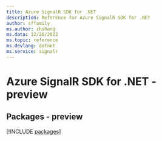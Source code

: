 ```yaml
---
title: Azure SignalR SDK for .NET
description: Reference for Azure SignalR SDK for .NET
author: sffamily
ms.author: zhshang
ms.data: 12/26/2022
ms.topic: reference
ms.devlang: dotnet
ms.service: signalr
---
```

# Azure SignalR SDK for .NET - preview
## Packages - preview
[!INCLUDE [packages](signalr-index.md)]